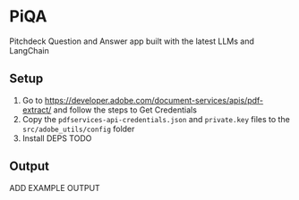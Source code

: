 # PiQA

Pitchdeck Question and Answer app built with the latest LLMs and LangChain

## Setup

1. Go to https://developer.adobe.com/document-services/apis/pdf-extract/ and follow the steps to Get Credentials
2. Copy the `pdfservices-api-credentials.json` and `private.key` files to the `src/adobe_utils/config` folder
3. Install DEPS TODO

## Output

ADD EXAMPLE OUTPUT
